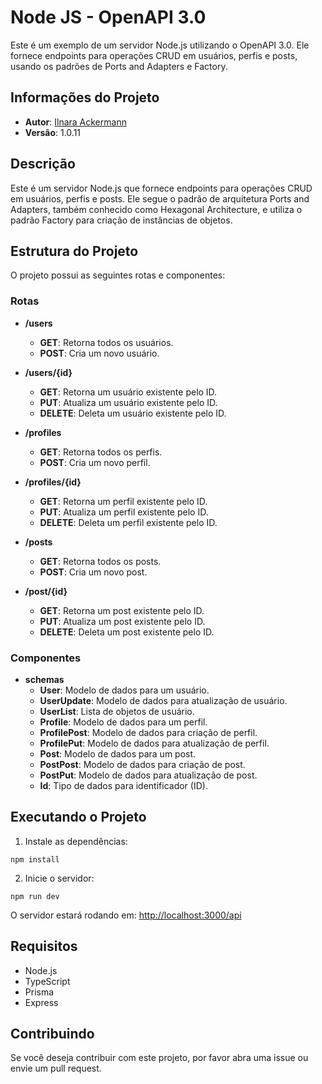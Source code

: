# Node JS - OpenAPI 3.0

Este é um exemplo de um servidor Node.js utilizando o OpenAPI 3.0. Ele fornece endpoints para operações CRUD em usuários, perfis e posts, usando os padrões de Ports and Adapters e Factory.

## Informações do Projeto

- **Autor**: [Ilnara Ackermann](https://www.linkedin.com/in/ilnaraackermann/)
- **Versão**: 1.0.11

## Descrição

Este é um servidor Node.js que fornece endpoints para operações CRUD em usuários, perfis e posts. Ele segue o padrão de arquitetura Ports and Adapters, também conhecido como Hexagonal Architecture, e utiliza o padrão Factory para criação de instâncias de objetos.

## Estrutura do Projeto

O projeto possui as seguintes rotas e componentes:

### Rotas

- **/users**
  - **GET**: Retorna todos os usuários.
  - **POST**: Cria um novo usuário.

- **/users/{id}**
  - **GET**: Retorna um usuário existente pelo ID.
  - **PUT**: Atualiza um usuário existente pelo ID.
  - **DELETE**: Deleta um usuário existente pelo ID.

- **/profiles**
  - **GET**: Retorna todos os perfis.
  - **POST**: Cria um novo perfil.

- **/profiles/{id}**
  - **GET**: Retorna um perfil existente pelo ID.
  - **PUT**: Atualiza um perfil existente pelo ID.
  - **DELETE**: Deleta um perfil existente pelo ID.

- **/posts**
  - **GET**: Retorna todos os posts.
  - **POST**: Cria um novo post.

- **/post/{id}**
  - **GET**: Retorna um post existente pelo ID.
  - **PUT**: Atualiza um post existente pelo ID.
  - **DELETE**: Deleta um post existente pelo ID.

### Componentes

- **schemas**
  - **User**: Modelo de dados para um usuário.
  - **UserUpdate**: Modelo de dados para atualização de usuário.
  - **UserList**: Lista de objetos de usuário.
  - **Profile**: Modelo de dados para um perfil.
  - **ProfilePost**: Modelo de dados para criação de perfil.
  - **ProfilePut**: Modelo de dados para atualização de perfil.
  - **Post**: Modelo de dados para um post.
  - **PostPost**: Modelo de dados para criação de post.
  - **PostPut**: Modelo de dados para atualização de post.
  - **Id**: Tipo de dados para identificador (ID).

## Executando o Projeto

1. Instale as dependências:

```
npm install
```

2. Inicie o servidor:

```
npm run dev
```

O servidor estará rodando em: [http://localhost:3000/api](http://localhost:3000/api)

## Requisitos

- Node.js
- TypeScript
- Prisma
- Express

## Contribuindo

Se você deseja contribuir com este projeto, por favor abra uma issue ou envie um pull request.

